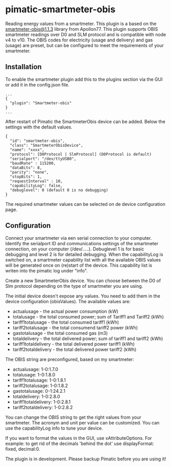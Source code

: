 pimatic-smartmeter-obis
===================

Reading energy values from a smartmeter. This plugin is a based on the smartmeter-obis@1.1.3 library from Apollon77. 
This plugin supports OBIS smartmeter readings over D0 and SLM protocol and is compatible with node v4 to v10.
The OBIS codes for electricity (usage and delivery) and gas (usage) are preset, but can be configured to meet the requirements of your smartmeter.

Installation
------------
To enable the smartmeter plugin add this to the plugins section via the GUI or add it in the config.json file.

```
...
{
  "plugin": "Smartmeter-obis"
}
...
```

After restart of Pimatic the SmartmeterObis device can be added. Below the settings with the default values.

```
{
  "id": "smartmeter-obis",
  "class": "SmartmeterObisDevice",
  "name": "xxxx",
  "protocol": [D0Protocol | SlmProtocol] (D0Protocol is default)
  "serialport": "/dev/ttyUSB0",
  "baudRate" : 115200,
  "dataBits": 8,
  "parity": "none",
  "stopBits": 1,
  "requestInterval" : 10,
  "capabilityLog": false,
  "debuglevel": 0 (default 0 is no debugging)
}
```

The required smartmeter values can be selected on de device configuration page.

Configuration
-------------

Connect your smartmeter via een serial connection to your computer. 
Identify the serialport ID and communications settings of the smartmeter connection, on your computer (/dev/.....).
Debuglevel 1 is for basic debugging and level 2 is for detailed debugging.
When the capabilityLog is switched on, a smartmeter capability list with all the available OBIS values will be generated once on (re)start of the device. 
This capability list is writen into the pimatic log under "info".

Create a new SmartmeterObis device.
You can choose between the D0 of Slm protocol depending on the type of smartmeter you are using. 

The initial device doesn't expose any values. You need to add them in the device configuration (obisValues).
The available values are:
- actualusage - the actual power consumption (kW)
- totalusage - the total consumed power; sum of Tariff1 and Tariff2 (kWh)
- tariff1totalusage - the total consumed tariff1 (kWh)
- tariff2totalusage - the total consumend tariff2 power (kWh)
- gastotalusage - the total consumed gas (m3)
- totaldelivery - the total delivered power; sum of tariff1 and tariff2 (kWh)
- tariff1totaldelivery - the total delivered power tariff1 (kWh) 
- tariff2totaldelivery - the total delivered power tariff2 (kWh)

The OBIS string are preconfigured, based on my smartmeter:
- actualusage: 1-0:1.7.0
- totalusage: 1-0:1.8.0
- tariff1totalusage: 1-0:1.8.1
- tariff2totalusage: 1-0:1.8.2
- gastotalusage: 0-1:24.2.1
- totaldelivery: 1-0:2.8.0
- tariff1totaldelivery: 1-0:2.8.1 
- tariff2totaldelivery: 1-0:2.8.2

You can change the OBIS string to get the right values from your smartmeter.
The acronym and unit per value can be customized.
You can use the capabilityLog info to tune your device.

If you want to format the values in the GUI, use xAttributeOptions. 
For example: to get rid of the decimals 'behind the dot' use displayFormat: fixed, decimal:0. 

The plugin is in development. Please backup Pimatic before you are using it!